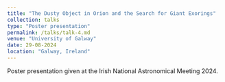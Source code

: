 ```yaml
---
title: "The Dusty Object in Orion and the Search for Giant Exorings"
collection: talks
type: "Poster presentation"
permalink: /talks/talk-4.md
venue: "University of Galway"
date: 29-08-2024
location: "Galway, Ireland"
---
```


Poster presentation given at the Irish National Astronomical Meeting 2024.

